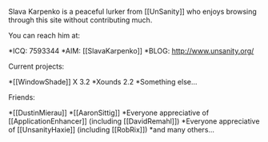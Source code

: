 

Slava Karpenko is a peaceful lurker from [[UnSanity]] who enjoys browsing through this site without contributing much.

You can reach him at:

*ICQ: 7593344
*AIM: [[SlavaKarpenko]]
*BLOG: http://www.unsanity.org/


Current projects:


*[[WindowShade]] X 3.2
*Xounds 2.2
*Something else...


Friends:


*[[DustinMierau]]
*[[AaronSittig]]
*Everyone appreciative of [[ApplicationEnhancer]] (including [[DavidRemahl]])
*Everyone appreciative of [[UnsanityHaxie]] (including [[RobRix]])
*and many others...